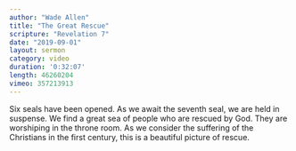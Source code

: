 ```yaml
---
author: "Wade Allen"
title: "The Great Rescue"
scripture: "Revelation 7"
date: "2019-09-01"
layout: sermon
category: video
duration: '0:32:07' 
length: 46260204
vimeo: 357213913 
---
```


Six seals have been opened. As we await the seventh seal, we are held in suspense. We find a great sea of people who are rescued by God. They are worshiping in the throne room. As we consider the suffering of the Christians in the first century, this is a beautiful picture of rescue.
